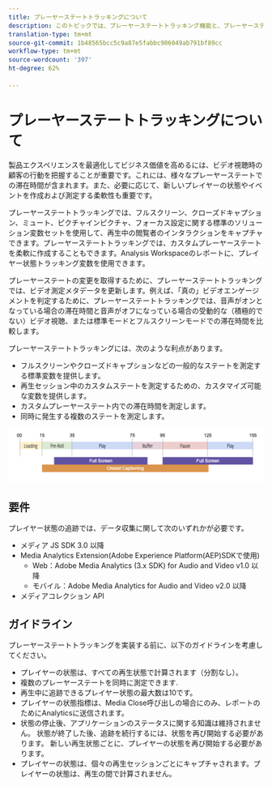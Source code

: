 ```yaml
---
title: プレーヤーステートトラッキングについて
description: このトピックでは、プレーヤーステートトラッキング機能と、プレーヤーステートの実装と報告に関する要件やガイドラインについて説明します。
translation-type: tm+mt
source-git-commit: 1b48565bcc5c9a87e5fabbc906049ab791bf89cc
workflow-type: tm+mt
source-wordcount: '397'
ht-degree: 62%

---
```



# プレーヤーステートトラッキングについて

製品エクスペリエンスを最適化してビジネス価値を高めるには、ビデオ視聴時の顧客の行動を把握することが重要です。これには、様々なプレーヤーステートでの滞在時間が含まれます。また、必要に応じて、新しいプレイヤーの状態やイベントを作成および測定する柔軟性も重要です。

プレーヤーステートトラッキングでは、フルスクリーン、クローズドキャプション、ミュート、ピクチャインピクチャ、フォーカス設定に関する標準のソリューション変数セットを使用して、再生中の閲覧者のインタラクションをキャプチャできます。プレーヤーステートトラッキングでは、カスタムプレーヤーステートを柔軟に作成することもできます。Analysis Workspaceのレポートに、プレイヤー状態トラッキング変数を使用できます。

プレーヤーステートの変更を取得するために、プレーヤーステートトラッキングでは、ビデオ測定メタデータを更新します。例えば、「真の」ビデオエンゲージメントを判定するために、プレーヤーステートトラッキングでは、音声がオンとなっている場合の滞在時間と音声がオフになっている場合の受動的な（積極的でない）ビデオ視聴、または標準モードとフルスクリーンモードでの滞在時間を比較します。

プレーヤーステートトラッキングには、次のような利点があります。

* フルスクリーンやクローズドキャプションなどの一般的なステートを測定する標準変数を提供します。
* 再生セッション中のカスタムステートを測定するための、カスタマイズ可能な変数を提供します。
* カスタムプレーヤーステート内での滞在時間を測定します。
* 同時に発生する複数のステートを測定します。

![プレーヤーステートトラッキング](assets/player_state_tracking.png)

## 要件

プレイヤー状態の追跡では、データ収集に関して次のいずれかが必要です。
* メディア JS SDK 3.0 以降
* Media Analytics Extension(Adobe Experience Platform(AEP)SDKで使用)
   * Web：Adobe Media Analytics (3.x SDK) for Audio and Video v1.0 以降
   * モバイル：Adobe Media Analytics for Audio and Video v2.0 以降
* メディアコレクション API

## ガイドライン

プレーヤーステートトラッキングを実装する前に、以下のガイドラインを考慮してください。

* プレイヤーの状態は、すべての再生状態で計算されます（分割なし）。
* 複数のプレーヤーステートを同時に測定できます.
* 再生中に追跡できるプレイヤー状態の最大数は10です。
* プレイヤーの状態指標は、Media Close呼び出しの場合にのみ、レポートのためにAnalyticsに送信されます。
* 状態の停止後、アプリケーションのステータスに関する知識は維持されません。 状態が終了した後、追跡を続行するには、状態を再び開始する必要があります。 新しい再生状態ごとに、プレイヤーの状態を再び開始する必要があります。
* プレイヤーの状態は、個々の再生セッションごとにキャプチャされます。プレイヤーの状態は、再生の間で計算されません。
